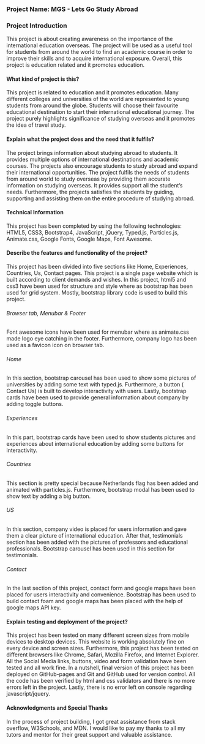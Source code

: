 ### Project Name:  MGS - Lets Go Study Abroad

### Project Introduction
This project is about creating awareness on the importance of the international education overseas. 
The project will be used as a useful tool for students from around the world to find an academic course in order to improve their skills and to acquire 
international exposure. Overall, this project is education related and it promotes education.

#### What kind of project is this?
This project is related to education and it promotes education. Many different colleges and universities of the world 
are represented to young students from around the globe. Students will choose their favourite educational destination 
to start their international educational journey. The project purely highlights significance of studying overseas and 
it promotes the idea of travel study.

#### Explain what the project does and the need that it fulfils?
The project brings information about studying abroad to students. It provides multiple options of international 
destinations and academic courses. The projects also encourage students to study abroad and expand their international
opportunities. The project fulfils the needs of students from around world to study overseas by providing them 
accurate information on studying overseas. It provides  support all the student’s needs. Furthermore, the projects 
satisfies the students by guiding, supporting and assisting them on the entire procedure of studying abroad.


#### Technical Information
This project has been completed by using the following technologies: 
HTML5, CSS3, Bootstrap4, JavaScript, jQuery, Typed.js, Particles.js, Animate.css, Google Fonts, Google Maps, Font Awesome.

 
#### Describe the features and functionality of the project?
This project has been divided into five sections like Home, Experiences, Countries, Us, Contact pages. This project is a single page
website which is built according to client demands and wishes. In this project, html5 and css3 have been used for structure and style where
as bootstrap has been used for grid system. Mostly, bootstrap library code is used to build this project.

###### Browser tab, Menubar & Footer
Font awesome icons have been used for menubar where as animate.css made logo eye catching in the footer. Furthermore, company logo has 
been used as a favicon icon on browser tab. 

###### Home
In this section, bootstrap carousel has been used to show some pictures of universities by adding some text with typed.js. Furthermore,
a button ( Contact Us) is built to develop interactivity with users. Lastly, bootstrap cards have been used to provide general information 
about company by adding toggle buttons.

###### Experiences
In this part, bootstrap cards have been used to show students pictures and experiences about international education by adding some buttons for
interactivity.

###### Countries
This section is pretty special because Netherlands flag has been added and animated with particles.js. Furthermore, bootstrap modal has been used
to show text by adding a big button.

###### US
In this section, company video is placed for users information and gave them a clear picture of international education. After that,
testimonials section has been added with the pictures of professors and educational professionals. Bootstrap carousel has been used in this section for 
testimonials.

###### Contact
In the last section of this project, contact form and google maps have been placed for users interactivity and convenience. Bootstrap has been
used to build contact foam and google maps has been placed with the help of google maps API key. 


#### Explain testing and deployment of the project?
This project has been tested on many different screen sizes from mobile devices to desktop devices. This website is working absolutely fine
on every device and screen sizes. Furthermore, this project has been tested on different browsers like Chrome, Safari, Mozilla Firefox, and
Internet Explorer. All the Social Media links, buttons, video and form validation have been tested and all work fine. In a nutshell, final 
version of this project has been deployed on GitHub-pages and Git and GitHub used for version control. All the code has been verified by 
html and css validators and there is no more errors left in the project. Lastly, there is no error left on console regarding javascript/jquery.


#### Acknowledgments and Special Thanks
In the process of project building, I got great assistance from stack overflow, W3Schools, and MDN. I would like to pay my thanks to all 
my tutors and mentor for their great support and valuable assistance.








